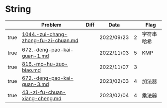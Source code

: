 # String



<table><thead><tr><th data-type="checkbox"> </th><th>Problem</th><th data-type="select">Diff</th><th>Data</th><th data-type="rating" data-max="5"></th><th>Flag</th></tr></thead><tbody><tr><td>true</td><td><a data-mention href="1044.-zui-chang-zhong-fu-zi-chuan.md">1044.-zui-chang-zhong-fu-zi-chuan.md</a></td><td></td><td>2022/09/23</td><td>2</td><td>字符串哈希</td></tr><tr><td>true</td><td><a data-mention href="672.-deng-pao-kai-guan-1.md">672.-deng-pao-kai-guan-1.md</a></td><td></td><td>2022/11/03</td><td>5</td><td>KMP</td></tr><tr><td>true</td><td><a data-mention href="816.-mo-hu-zuo-biao.md">816.-mo-hu-zuo-biao.md</a></td><td></td><td>2022/11/07</td><td>3</td><td></td></tr><tr><td>true</td><td><a data-mention href="672.-deng-pao-kai-guan-3.md">672.-deng-pao-kai-guan-3.md</a></td><td></td><td>2023/02/03</td><td>4</td><td>加法器</td></tr><tr><td>true</td><td><a data-mention href="43.-zi-fu-chuan-xiang-cheng.md">43.-zi-fu-chuan-xiang-cheng.md</a></td><td></td><td>2023/02/04</td><td>4</td><td>乘法器</td></tr></tbody></table>

